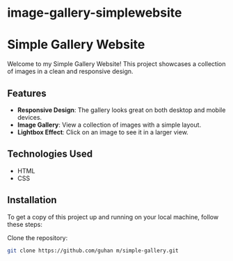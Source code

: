 # image-gallery-simplewebsite
# Simple Gallery Website

Welcome to my Simple Gallery Website! This project showcases a collection of images in a clean and responsive design.

## Features

- **Responsive Design**: The gallery looks great on both desktop and mobile devices.
- **Image Gallery**: View a collection of images with a simple layout.
- **Lightbox Effect**: Click on an image to see it in a larger view.

## Technologies Used

- HTML
- CSS

## Installation

To get a copy of this project up and running on your local machine, follow these steps:

 Clone the repository:
   ```bash
   git clone https://github.com/guhan m/simple-gallery.git
